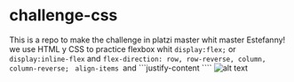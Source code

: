 # challenge-css
This is a repo to make the challenge in platzi master whit master Estefanny!
we use HTML y CSS to practice flexbox whit ```display:flex;``` or ```display:inline-flex``` and ```flex-direction: row, row-reverse, column, column-reverse; ```
 ```align-items ```and ```justify-content ````
 ![alt text](https://github.com/alfredomtzg/challenge-css/blob/master/picture/readme.png?raw=true)
